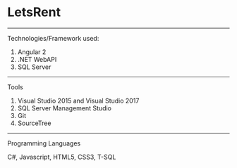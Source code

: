# LetsRent
----------------------------
Technologies/Framework used:

1. Angular 2
2. .NET WebAPI
3. SQL Server
----------------------------
Tools

1. Visual Studio 2015 and Visual Studio 2017
2. SQL Server Management Studio
3. Git
4. SourceTree
----------------------------
Programming Languages

C#, Javascript, HTML5, CSS3, T-SQL
